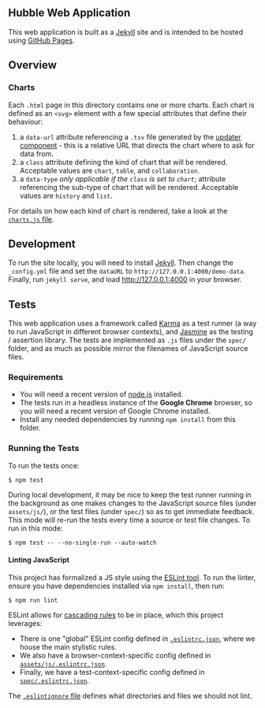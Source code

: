 ## Hubble Web Application

This web application is built as a [Jekyll](https://jekyllrb.com/) site and is intended to be hosted using [GitHub Pages](https://pages.github.com/).

## Overview

### Charts

Each `.html` page in this directory contains one or more charts. Each chart is defined as an `<svg>` element with a few special attributes that define their behaviour:

1. a `data-url` attribute referencing a `.tsv` file generated by the [updater component](../updater/README.md) - this is a relative URL that directs the chart where to ask for data from.
1. a `class` attribute defining the kind of chart that will be rendered. Acceptable values are `chart`, `table`, and `collaboration`.
1. a `data-type` _only applicable if the `class` is set to `chart`_; attribute referencing the sub-type of chart that will be rendered. Acceptable values are `history` and `list`.

For details on how each kind of chart is rendered, take a look at the [`charts.js` file](assets/js/charts.js).

## Development

To run the site locally, you will need to install [Jekyll](https://jekyllrb.com/). Then change the `_config.yml` file and set the `dataURL` to `http://127.0.0.1:4000/demo-data`. Finally, run `jekyll serve`,
and load http://127.0.0.1:4000 in your browser.

## Tests

This web application uses a framework called [Karma](https://karma-runner.github.io) as a test runner (a way to run JavaScript in different browser contexts), and [Jasmine](https://jasmine.github.io)
as the testing / assertion library. The tests are implemented as `.js` files under the `spec/` folder, and as much as possible mirror the filenames of JavaScript source files.

### Requirements

- You will need a recent version of [node.js](https://nodejs.org) installed.
- The tests run in a headless instance of the **Google Chrome** browser, so you will need a recent version of Google Chrome installed.
- Install any needed dependencies by running `npm install` from this folder.

### Running the Tests

To run the tests once:

    $ npm test

During local development, it may be nice to keep the test runner running in the background as one makes changes to the JavaScript source files (under `assets/js/`), or the test files (under `spec/`) so as to
get immediate feedback. This mode will re-run the tests every time a source or test file changes. To run in this mode:

    $ npm test -- --no-single-run --auto-watch

#### Linting JavaScript

This project has formalized a JS style using the [ESLint tool](https://eslint.org). To run the linter, ensure you have dependencies installed via `npm install`, then run:

    $ npm run lint

ESLint allows for [cascading rules](https://eslint.org/docs/user-guide/configuring#configuration-cascading-and-hierarchy) to be in place, which this project leverages:

- There is one "global" ESLint config defined in [`.eslintrc.json`](.eslintrc.json), where we house the main stylistic rules.
- We also have a browser-context-specific config defined in [`assets/js/.eslintrc.json`](assets/js/.eslintrc.json).
- Finally, we have a test-context-specific config defined in [`spec/.eslintrc.json`](spec/.eslintrc.json).

The [`.eslintignore` file](.eslintignore) defines what directories and files we should not lint.
